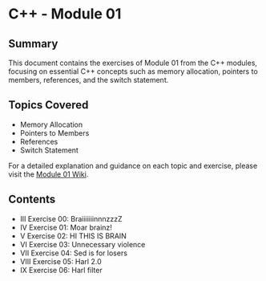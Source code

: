 # C++ - Module 01

## Summary

This document contains the exercises of Module 01 from the C++ modules, focusing on essential C++ concepts such as memory allocation, pointers to members, references, and the switch statement.

## Topics Covered

- Memory Allocation
- Pointers to Members
- References
- Switch Statement

For a detailed explanation and guidance on each topic and exercise, please visit the [Module 01 Wiki](https://github.com/qingqingqingli/CPP/wiki/Module01).

## Contents


- III Exercise 00: BraiiiiiiinnnzzzZ 
- IV Exercise 01: Moar brainz! 
- V Exercise 02: HI THIS IS BRAIN 
- VI Exercise 03: Unnecessary violence 
- VII Exercise 04: Sed is for losers 
- VIII Exercise 05: Harl 2.0 
- IX Exercise 06: Harl filter 
